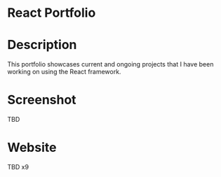 # React Portfolio

# Description
This portfolio showcases current and ongoing projects that I have been working on using the React framework.

# Screenshot
TBD
# Website
TBD x9
